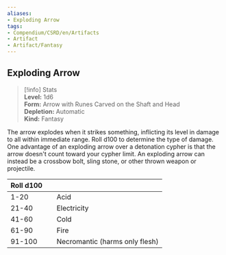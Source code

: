 ```yaml
---
aliases:
- Exploding Arrow
tags:
- Compendium/CSRD/en/Artifacts
- Artifact
- Artifact/Fantasy
---
```


  
## Exploding Arrow  
>[!info] Stats  
> **Level:** 1d6  
> **Form:** Arrow with Runes Carved on the Shaft and Head  
> **Depletion:** Automatic  
> **Kind:** Fantasy
  
The arrow explodes when it strikes something, inflicting its level in damage to all within immediate range. Roll d100 to determine the type of damage. One advantage of an exploding arrow over a detonation cypher is that the arrow doesn't count toward your cypher limit. An exploding arrow can instead be a crossbow bolt, sling stone, or other thrown weapon or projectile.  

|  Roll d100 &nbsp; &nbsp; |   |  
| ------------- | :----------- |  
| 1-20 | Acid |  
| 21-40 | Electricity |  
| 41-60 | Cold |  
| 61-90 | Fire |  
| 91-100 | Necromantic (harms only flesh) |